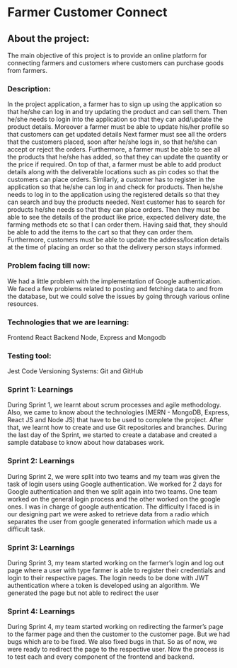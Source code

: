 # Farmer Customer Connect

## About the project:
The main objective of this project is to provide an online platform for connecting farmers and customers where customers can purchase goods from farmers.

### Description:
In the project application, a farmer has to sign up using the application so that he/she can log in and try updating the product and can sell them. Then he/she needs to login into the application so that they can add/update the product details. Moreover a farmer must be able to update his/her profile so that customers can get updated details
Next farmer must see all the orders that the customers placed, soon after he/she logs in, so that he/she can accept or reject the orders. Furthermore, a farmer must be able to see all the products that he/she has added, so that they can update the quantity or the price if required. On top of that, a farmer must be able to add product details along with the deliverable locations such as pin codes so that the customers can place orders.
Similarly, a customer has to register in the application so that he/she can log in and check for products. Then he/she needs to log in to the application using the registered details so that they can search and buy the products needed.
Next customer has to search for products he/she needs so that they can place orders. Then they must be able to see the details of the product like price, expected delivery date, the farming methods etc so that I can order them. Having said that, they should be able to add the items to the cart so that they can order them. Furthermore, customers must be able to update the address/location details at the time of placing an order so that the delivery person stays informed.




### Problem facing till now:
We had a little problem with the implementation of Google authentication.
We faced a few problems related to posting and fetching data to and from the database, but we could solve the issues by going through various online resources.




### Technologies that we are learning:
Frontend
React
Backend
Node, Express and Mongodb
### Testing tool:
Jest
Code Versioning Systems:
Git and GitHub


### Sprint 1: Learnings
During Sprint 1, we learnt about scrum processes and agile methodology. Also, we came to know about the technologies (MERN - MongoDB, Express, React JS and Node JS) that have to be used to complete the project. 
After that, we learnt how to create and use Git repositories and branches. During the last day of the Sprint, we started to create a database and created a sample database to know about how databases work.

### Sprint 2: Learnings
During Sprint 2, we were split into two teams and my team was given the task of login users using Google authentication. 
We worked for 2 days for Google authentication and then we split again into two teams. 
One team worked on the general login process and the other worked on the google ones. I was in charge of google authentication. 
The difficulty I faced is in our designing part we were asked to retrieve data from a radio which separates the user from google generated information which made us a difficult task.

### Sprint 3: Learnings
During Sprint 3, my team started working on the farmer’s login and log out page where a user with type farmer is able to register their credentials and login to their respective pages.
The login needs to be done with JWT authentication where a token is developed using an algorithm. 
We generated the page but not able to redirect the user

### Sprint 4: Learnings
During Sprint 4, my team started working on redirecting the farmer’s page to the farmer page and then the customer to the customer page. 
But we had bugs which are to be fixed. We also fixed bugs in that. So as of now, we were ready to redirect the page to the respective user.
Now the process is to test each and every component of the frontend and backend.



